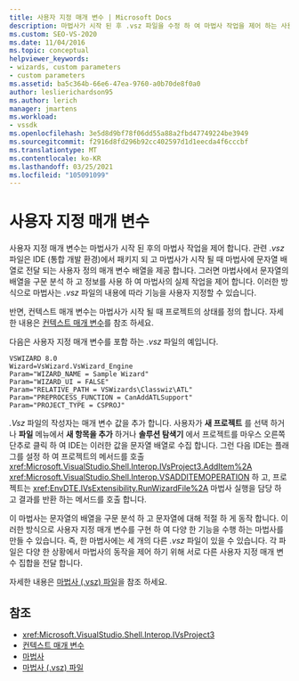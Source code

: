 ```yaml
---
title: 사용자 지정 매개 변수 | Microsoft Docs
description: 마법사가 시작 된 후 .vsz 파일을 수정 하 여 마법사 작업을 제어 하는 사용자 지정 매개 변수를 만드는 방법에 대해 알아봅니다.
ms.custom: SEO-VS-2020
ms.date: 11/04/2016
ms.topic: conceptual
helpviewer_keywords:
- wizards, custom parameters
- custom parameters
ms.assetid: ba5c364b-66e6-47ea-9760-a0b70de8f0a0
author: leslierichardson95
ms.author: lerich
manager: jmartens
ms.workload:
- vssdk
ms.openlocfilehash: 3e5d8d9bf78f06dd55a88a2fbd47749224be3949
ms.sourcegitcommit: f2916d8fd296b92cc402597d1d1eecda4f6cccbf
ms.translationtype: MT
ms.contentlocale: ko-KR
ms.lasthandoff: 03/25/2021
ms.locfileid: "105091099"
---
```

# <a name="custom-parameters"></a>사용자 지정 매개 변수
사용자 지정 매개 변수는 마법사가 시작 된 후의 마법사 작업을 제어 합니다. 관련 *.vsz* 파일은 IDE (통합 개발 환경)에서 패키지 되 고 마법사가 시작 될 때 마법사에 문자열 배열로 전달 되는 사용자 정의 매개 변수 배열을 제공 합니다. 그러면 마법사에서 문자열의 배열을 구문 분석 하 고 정보를 사용 하 여 마법사의 실제 작업을 제어 합니다. 이러한 방식으로 마법사는 *.vsz* 파일의 내용에 따라 기능을 사용자 지정할 수 있습니다.

 반면, 컨텍스트 매개 변수는 마법사가 시작 될 때 프로젝트의 상태를 정의 합니다. 자세한 내용은 [컨텍스트 매개 변수](../../extensibility/internals/context-parameters.md)를 참조 하세요.

 다음은 사용자 지정 매개 변수를 포함 하는 *.vsz* 파일의 예입니다.

```
VSWIZARD 8.0
Wizard=VsWizard.VsWizard_Engine
Param="WIZARD_NAME = Sample Wizard"
Param="WIZARD_UI = FALSE"
Param="RELATIVE_PATH = VSWizards\Classwiz\ATL"
Param="PREPROCESS_FUNCTION = CanAddATLSupport"
Param="PROJECT_TYPE = CSPROJ"
```

 *.Vsz* 파일의 작성자는 매개 변수 값을 추가 합니다. 사용자가 **새 프로젝트** 를 선택 하거나 **파일** 메뉴에서 **새 항목을 추가** 하거나 **솔루션 탐색기** 에서 프로젝트를 마우스 오른쪽 단추로 클릭 하 여 IDE는 이러한 값을 문자열 배열로 수집 합니다. 그런 다음 IDE는 플래그를 설정 하 여 프로젝트의 메서드를 호출 <xref:Microsoft.VisualStudio.Shell.Interop.IVsProject3.AddItem%2A> <xref:Microsoft.VisualStudio.Shell.Interop.VSADDITEMOPERATION> 하 고, 프로젝트는 <xref:EnvDTE.IVsExtensibility.RunWizardFile%2A> 마법사 실행을 담당 하 고 결과를 반환 하는 메서드를 호출 합니다.

 이 마법사는 문자열의 배열을 구문 분석 하 고 문자열에 대해 적절 하 게 동작 합니다. 이러한 방식으로 사용자 지정 매개 변수를 구현 하 여 다양 한 기능을 수행 하는 마법사를 만들 수 있습니다. 즉, 한 마법사에는 세 개의 다른 *.vsz* 파일이 있을 수 있습니다. 각 파일은 다양 한 상황에서 마법사의 동작을 제어 하기 위해 서로 다른 사용자 지정 매개 변수 집합을 전달 합니다.

 자세한 내용은 [마법사 (.vsz) 파일](../../extensibility/internals/wizard-dot-vsz-file.md)을 참조 하세요.

## <a name="see-also"></a>참조
- <xref:Microsoft.VisualStudio.Shell.Interop.IVsProject3>
- [컨텍스트 매개 변수](../../extensibility/internals/context-parameters.md)
- [마법사](../../extensibility/internals/wizards.md)
- [마법사 (.vsz) 파일](../../extensibility/internals/wizard-dot-vsz-file.md)

